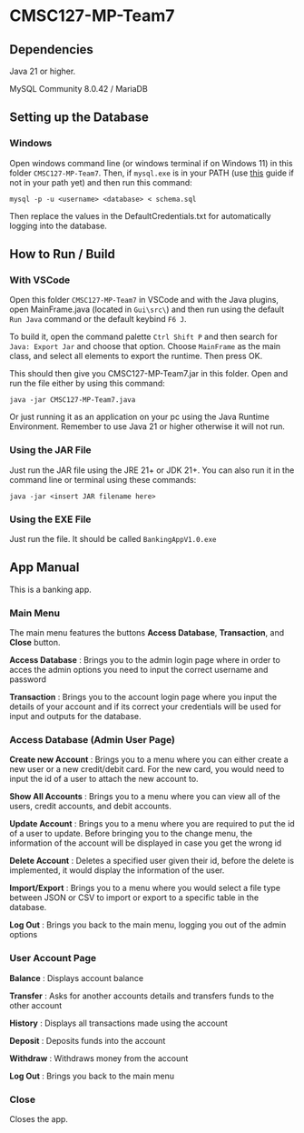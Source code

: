 # CMSC127-MP-Team7

## Dependencies

Java 21 or higher.

MySQL Community 8.0.42 / MariaDB

## Setting up the Database

### Windows

Open windows command line (or windows terminal if on Windows 11) in this folder `CMSC127-MP-Team7`.
Then, if `mysql.exe` is in your PATH (use [this](https://dev.mysql.com/doc/mysql-windows-excerpt/5.7/en/mysql-installation-windows-path.html)
guide if not in your path yet) and then run this command:

```
mysql -p -u <username> <database> < schema.sql
```

Then replace the values in the DefaultCredentials.txt for automatically logging into the database.

## How to Run / Build

### With VSCode

Open this folder `CMSC127-MP-Team7` in VSCode and with the Java plugins, open MainFrame.java
(located in `Gui\src\`) and then run using the default `Run Java` command or the default keybind `F6 J`.

To build it, open the command palette `Ctrl Shift P` and then search for `Java: Export Jar` and choose that option.
Choose `MainFrame` as the main class, and select all elements to export the runtime. Then press OK.

This should then give you CMSC127-MP-Team7.jar in this folder. Open and run the file either by using this command:

```
java -jar CMSC127-MP-Team7.java
```

Or just running it as an application on your pc using the Java Runtime Environment.
Remember to use Java 21 or higher otherwise it will not run.

### Using the JAR File

Just run the JAR file using the JRE 21+ or JDK 21+. You can also run it in the command line or terminal using these commands:

```
java -jar <insert JAR filename here>
```

### Using the EXE File

Just run the file. It should be called `BankingAppV1.0.exe`

## App Manual

This is a banking app.

### Main Menu

The main menu features the buttons **Access Database**, **Transaction**, and **Close** button.

**Access Database**
: Brings you to the admin login page where in order to acces the admin options you need to input the correct username and password

**Transaction**
: Brings you to the account login page where you input the details of your account and if its correct your credentials will be used for input and outputs for the database.

### Access Database (Admin User Page)

**Create new Account**
: Brings you to a menu where you can either create a new user or a new credit/debit card. For the new card, you would need to input the id of a user to attach the new account to.

**Show All Accounts**
: Brings you to a menu where you can view all of the users, credit accounts, and debit accounts.

**Update Account**
: Brings you to a menu where you are required to put the id of a user to update. Before bringing you to the change menu, the information of the account will be displayed in case you get the wrong id

**Delete Account**
: Deletes a specified user given their id, before the delete is implemented, it would display the information of the user.

**Import/Export**
: Brings you to a menu where you would select a file type between JSON or CSV to import or export to a specific table in the database.

**Log Out**
: Brings you back to the main menu, logging you out of the admin options

### User Account Page

**Balance**
: Displays account balance

**Transfer**
: Asks for another accounts details and transfers funds to the other account

**History**
: Displays all transactions made using the account

**Deposit**
: Deposits funds into the account

**Withdraw**
: Withdraws money from the account

**Log Out**
: Brings you back to the main menu

### Close

Closes the app.

